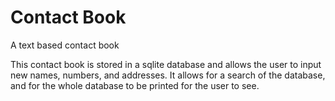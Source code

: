 # Contact Book
A text based contact book

This contact book is stored in a sqlite database and allows the user to input new names, numbers, and addresses.  It allows for a search of the 
database, and for the whole database to be printed for the user to see.
